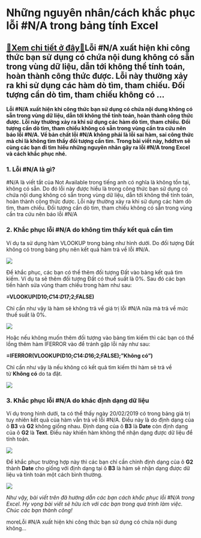 Những nguyên nhân/cách khắc phục lỗi #N/A trong bảng tính Excel
===============================================================

[:gift:Xem chi tiết ở đây:gift:](https://hddtvn.com/nhung-nguyen-nhan-cach-khac-phuc-loi-n-a-trong-bang-tinh-excel/)Lỗi #N/A xuất hiện khi công thức bạn sử dụng có chứa nội dung không có sẵn trong vùng dữ liệu, dẫn tới không thể tính toán, hoàn thành công thức được. Lỗi này thường xảy ra khi sử dụng các hàm dò tìm, tham chiếu. Đối tượng cần dò tìm, tham chiếu không có …
----------------------------------------------------------------------------------------------------------------------------------------------------------------------------------------------------------------------------------------------------------------

**Lỗi #N/A xuất hiện khi công thức bạn sử dụng có chứa nội dung không có sẵn trong vùng dữ liệu, dẫn tới không thể tính toán, hoàn thành công thức được. Lỗi này thường xảy ra khi sử dụng các hàm dò tìm, tham chiếu. Đối tượng cần dò tìm, tham chiếu không có sẵn trong vùng cần tra cứu nên báo lỗi #N/A. Về bản chất lỗi #N/A không phải là lỗi sai hàm, sai công thức mà chỉ là không tìm thấy đối tượng cần tìm. Trong bài viết này, hddtvn sẽ cùng các bạn đi tìm hiểu những nguyên nhân gây ra lỗi #N/A trong Excel và cách khắc phục nhé.**


### 1. Lỗi #N/A là gì?


#N/A là viết tắt của Not Available trong tiếng anh có nghĩa là không tồn tại, không có sẵn. Do đó lỗi này được hiểu là trong công thức bạn sử dụng có chứa nội dung không có sẵn trong vùng dữ liệu, dẫn tới không thể tính toán, hoàn thành công thức được. Lỗi này thường xảy ra khi sử dụng các hàm dò tìm, tham chiếu. Đối tượng cần dò tìm, tham chiếu không có sẵn trong vùng cần tra cứu nên báo lỗi #N/A


### 2. Khắc phục lỗi #N/A do không tìm thấy kết quả cần tìm


Ví dụ ta sử dụng hàm VLOOKUP trong bảng như hình dưới. Do đối tượng Đất không có trong bảng phụ nên kết quả hàm trả về lỗi #N/A.


![](https://hddtvn.com/wp-content/uploads/2021/01/wtRiqB2.png)


Để khắc phục, các bạn có thể thêm đối tượng Đất vào bảng kết quả tìm kiếm. Ví dụ ta sẽ thêm đối tượng Đất có thuế suất là 0%. Sau đó các bạn tiến hành sửa vùng tham chiếu trong hàm như sau:


**=VLOOKUP(D10;$C$14:$D$17;2;FALSE)**


Chỉ cần như vậy là hàm sẽ không trả về giá trị lỗi #N/A nữa mà trả về mức thuế suất là 0%.


![](https://hddtvn.com/wp-content/uploads/2021/01/c0CGfKx.png)


Hoặc nếu không muốn thêm đối tượng vào bảng tìm kiếm thì các bạn có thể lồng thêm hàm IFERROR vào để tránh gặp lỗi này như sau:


**=IFERROR(VLOOKUP(D10;$C$14:$D$16;2;FALSE);”Không có”)**


Chỉ cần như vậy là nếu không có kết quả tìm kiếm thì hàm sẽ trả về từ **Không có** do ta đặt.


![](https://hddtvn.com/wp-content/uploads/2021/01/zi2sg7K.png)


### 3. Khắc phục lỗi #N/A do khác định dạng dữ liệu


Ví dụ trong hình dưới, ta có thể thấy ngày 20/02/2019 có trong bảng giá trị tuy nhiên kết quả của hàm vẫn trả về lỗi #N/A. Điều này là do định dạng của ô **B3** và **G2** không giống nhau. Định dạng của ô **B3** là **Date** còn định dạng của ô **G2** là **Text**. Điều này khiến hàm không thể nhận dạng được dữ liệu để tính toán.


[![](https://hddtvn.com/wp-content/uploads/2021/01/GdLFyQx.png)](https://hddtvn.com/wp-content/uploads/2021/01/GdLFyQx.png)


Để khắc phục trường hợp này thì các bạn chỉ cần chỉnh định dạng của ô **G2** thành **Date** cho giống với định dạng tại ô **B3** là hàm sẽ nhận dạng được dữ liệu và tính toán một cách bình thường.


![](https://hddtvn.com/wp-content/uploads/2021/01/kc85X4M.png)


*Như vậy, bài viết trên đã hướng dẫn các bạn cách khắc phục lỗi #N/A trong Excel. Hy vọng bài viết sẽ hữu ích với các bạn trong quá trình làm việc. Chúc các bạn thành công!*


moreLỗi #N/A xuất hiện khi công thức bạn sử dụng có chứa nội dung không…

